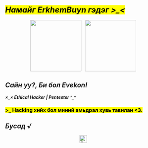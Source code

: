 <!-- #thunkx0x | #Evekon -->

## <big><b><em><mark>Намайг ErkhemBuyn гэдэг &gt;_&lt;</mark></em></b></big>

<p align="center"><a href="https://github.com/thunkx0x">
<img height="165" src="https://github-readme-stats.vercel.app/api?username=thunkx0x&show_icons=true&theme=merko&bg_color=000000&text_color=00ff00&border_color=00ff00&title_color=00ffff" /></a>
&nbsp;
<a href="https://github.com/thunkx0x"><img src="https://github-readme-stats.vercel.app/api/top-langs/?username=thunkx0x&layout=compact&theme=merko&border_color=00ff00&title_color=00ffff&text_color=00ff00&bg_color=000000" height="165" />
</a></p>

<h2><b><em>Сайн уу?, Би бол Evekon!</em></b></h2>
<b><i>×_× Ethical Hacker | Pentester ^_^</i></b>
<h3><b><mark>&gt;_ Hacking хийх бол миний амьдрал хувь тавилан <3.</mark></b></h3>

<h2><b><em>Бусад √</em></b></h2>
<p align="center"><a href="https://github.com/thunkx0x"><img height="24" title="Тоологч" src="https://komarev.com/ghpvc/?username=thunkx0x&label=Хөтөчөөрөө+үзсэн+хүн+ба+бот&color=00ff00&style=flat-square" /></a></p>
